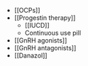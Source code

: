 - [[OCPs]]
- [[Progestin therapy]] 
	- [[IUCD]]
	- Continuous use pill
- [[GnRH agonists]]
- [[GnRH antagonists]] 
- [[Danazol]] 